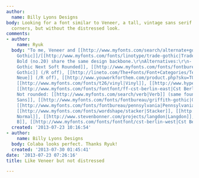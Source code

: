 ```yaml
---
author:
  name: Billy Lyons Designs
body: Looking for a font similar to Veneer, a tall, vintage sans serif with rounded
  corners, but without the distressed look.
comments:
- author:
    name: Ryuk
  body: "To me, Veneer and [[http://www.myfonts.com/search/alternate+gothic|Alternate
    Gothic]]/[[http://www.myfonts.com/fonts/linotype/trade-gothic|Trade Gothic]] Condensed
    Bold (no.20) share the same design backbone.\r\nAlternatives:\r\n- Rounded: [[http://www.myfonts.com/fonts/linotype/trade-gothic-next-soft-rounded|Trade
    Gothic Next Soft Rounded]], [[http://www.myfonts.com/fonts/fontbureau/garage-gothic|Garage
    Gothic]] (/R off), [[http://lineto.com/The+Fonts/Font+Categories/Text+Fonts/Brauer+Neue|Brauer
    Neue]] (/R off), [[http://www.youworkforthem.com/product.php?sku=T0020|Ultramagnetic]],
    [[http://www.myfonts.com/fonts/t26/vinyl|Vinyl]], [[http://www.hypefortype.com/colaba.html|Colaba]],
    [[http://www.myfonts.com/fonts/fontfont/ff-cst-berlin-east|Cst Berlin East]] \r\n-
    Not rounded: [[http://www.myfonts.com/search/verb|Verb]] (same foundry), [[http://www.myfonts.com/fonts/fontbureau/benton-sans|Benton
    Sans]], [[http://www.myfonts.com/fonts/fontbureau/griffith-gothic|Griffith Gothic]],
    [[http://www.myfonts.com/fonts/fontbureau/pennsylvania|Pennsylvania]] (/R off),
    [[http://www.myfonts.com/fonts/wordshape/stacker|Stacker]], [[http://www.myfonts.com/fonts/capearcona/ca-normal|CA
    Normal]], [[http://www.stevenbonner.com/projects/langdon|Langdon]], [[http://www.myfonts.com/fonts/dizajndesign/komu|Komu
    B]], [[http://www.myfonts.com/fonts/fontfont/cst-berlin-west|Cst Berlin West]]"
  created: '2013-07-23 10:16:54'
- author:
    name: Billy Lyons Designs
  body: Colaba looks perfect. Thanks Ryuk!
  created: '2013-07-30 01:45:41'
date: '2013-07-23 07:26:16'
title: Like Veneer but not distressed

---
```

